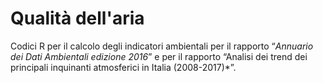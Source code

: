 # Qualità dell'aria

Codici R per il calcolo degli indicatori ambientali per il rapporto “*Annuario dei Dati Ambientali edizione 2016*” e per il rapporto “Analisi dei trend dei principali inquinanti atmosferici in Italia (2008-2017)*”. 
